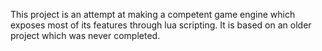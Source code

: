 This project is an attempt at making a competent game engine which exposes most of its features through lua scripting.
It is based on an older project which was never completed.